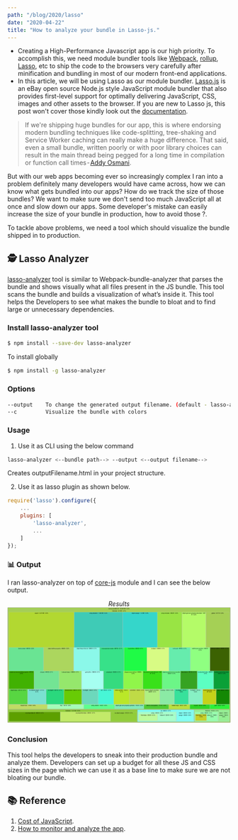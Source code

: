 ```yaml
---
path: "/blog/2020/lasso"
date: "2020-04-22"
title: "How to analyze your bundle in Lasso-js."
---
```


- Creating a High-Performance Javascript app is our high priority. To accomplish this, we need module bundler tools like [Webpack](https://webpack.js.org/), [rollup](https://rollupjs.org/guide/en/), [Lasso](https://github.com/lasso-js/lasso), etc to ship the code to the browsers very carefully after minification and bundling in most of our modern front-end applications.
- In this article, we will be using Lasso as our module bundler. [Lasso.js](https://github.com/lasso-js/lasso) is an eBay open source Node.js style JavaScript module bundler that also provides first-level support for optimally delivering JavaScript, CSS, images and other assets to the browser. If you are new to Lasso js, this post won't cover those kindly look out the [documentation](https://github.com/lasso-js/lasso).

> If we're shipping huge bundles for our app, this is where endorsing modern bundling techniques like code-splitting, tree-shaking and Service Worker caching can really make a huge difference. That said, even a small bundle, written poorly or with poor library choices can result in the main thread being pegged for a long time in compilation or function call times - [Addy Osmani](https://twitter.com/addyosmani).

But with our web apps becoming ever so increasingly complex I ran into a problem definitely many developers would have came across, how we can know what gets bundled into our apps? How do we track the size of those bundles? We want to make sure we don't send too much JavaScript all at once and slow down our apps. Some developer's mistake can easily increase the size of your bundle in production, how to avoid those ?.

To tackle above problems, we need a tool which should visualize the bundle shipped in to production.

## 🕵️ Lasso Analyzer

[lasso-analyzer](https://github.com/pajaydev/lasso-analyzer) tool is similar to Webpack-bundle-analyzer that parses the bundle and shows visually what all files present in the JS bundle.
This tool scans the bundle and builds a visualization of what’s inside it. This tool helps the Developers to see what makes the bundle to bloat and to find large or unnecessary dependencies.

### Install lasso-analyzer tool

```sh
$ npm install --save-dev lasso-analyzer
```

To install globally

```sh
$ npm install -g lasso-analyzer
```

### Options

```bash
--output    To change the generated output filename. (default - lasso-analyze.html)
--c         Visualize the bundle with colors
```

### Usage

1. Use it as CLI using the below command

```sh
lasso-analyzer <--bundle path--> --output <--output filename-->
```

Creates outputFilename.html in your project structure.

2. Use it as lasso plugin as shown below.

```javascript
require('lasso').configure({
    ...
    plugins: [
        'lasso-analyzer',
        ...
    ]
});
```

### 📊 Output

I ran lasso-analyzer on top of [core-js](https://github.com/zloirock/core-js) module and I can see the below output.

<center>
  <i>Results</i>
  <img src="./bundle.png" alt="lasso bundle analyzer"/>
</center>

### Conclusion

This tool helps the developers to sneak into their production bundle and analyze them. Developers can set up a budget for all these JS and CSS sizes in the page which we can use it as a base line to make sure we are not bloating our bundle.

## 📚 Reference

1. [Cost of JavaScript](https://v8.dev/blog/cost-of-javascript-2019).
2. [How to monitor and analyze the app](https://developers.google.com/web/fundamentals/performance/webpack/monitor-and-analyze).
